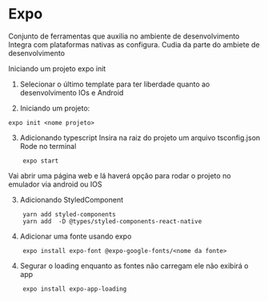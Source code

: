 # Expo
Conjunto de ferramentas que auxilia no ambiente de desenvolvimento
Integra com plataformas nativas as configura. Cudia da parte do ambiete de desenvolvimento


Iniciando um projeto
expo init <nome projeto>

1. Selecionar o último template para ter liberdade quanto ao desenvolvimento IOs e Android

2. Iniciando um projeto:

```
expo init <nome projeto>
```
3. Adicionando typescript
Insira na raiz do projeto um arquivo tsconfig.json
Rode no terminal
```
    expo start
```
Vai abrir uma página web e lá haverá opção para rodar o projeto no emulador via android ou IOS

3. Adicionando StyledComponent

```
    yarn add styled-components
    yarn add  -D @types/styled-components-react-native
```

4. Adicionar uma fonte usando expo
```
    expo install expo-font @expo-google-fonts/<nome da fonte>
```

4. Segurar o loading enquanto as fontes não carregam ele não exibirá o app
```
    expo install expo-app-loading